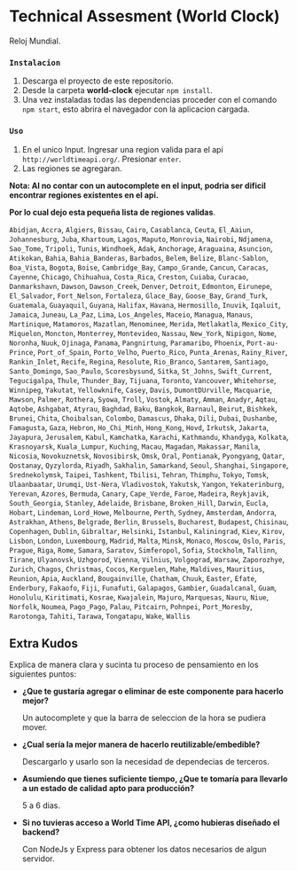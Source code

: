 # Technical Assesment (World Clock)

Reloj Mundial.

### `Instalacion`

1. Descarga el proyecto de este repositorio.
2. Desde la carpeta **world-clock** ejecutar `npm install`.
3. Una vez instaladas todas las dependencias proceder con el comando `npm start`, esto abrira el navegador con la aplicacion cargada.


### `Uso`

1. En el unico Input. Ingresar una region valida para el api `http://worldtimeapi.org/`. Presionar `enter`.
2. Las regiones se agregaran.


**Nota: Al no contar con un autocomplete en el input, podria ser dificil encontrar regiones existentes en el api.**

**Por lo cual dejo esta pequeña lista de regiones validas**.

`Abidjan`,
`Accra`,
`Algiers`,
`Bissau`,
`Cairo`,
`Casablanca`,
`Ceuta`,
`El_Aaiun`,
`Johannesburg`,
`Juba`,
`Khartoum`,
`Lagos`,
`Maputo`,
`Monrovia`,
`Nairobi`,
`Ndjamena`,
`Sao_Tome`,
`Tripoli`,
`Tunis`,
`Windhoek`,
`Adak`,
`Anchorage`,
`Araguaina`,
`Asuncion`,
`Atikokan`,
`Bahia`,
`Bahia_Banderas`,
`Barbados`,
`Belem`,
`Belize`,
`Blanc-Sablon`,
`Boa_Vista`,
`Bogota`,
`Boise`,
`Cambridge_Bay`,
`Campo_Grande`,
`Cancun`,
`Caracas`,
`Cayenne`,
`Chicago`,
`Chihuahua`,
`Costa_Rica`,
`Creston`,
`Cuiaba`,
`Curacao`,
`Danmarkshavn`,
`Dawson`,
`Dawson_Creek`,
`Denver`,
`Detroit`,
`Edmonton`,
`Eirunepe`,
`El_Salvador`,
`Fort_Nelson`,
`Fortaleza`,
`Glace_Bay`,
`Goose_Bay`,
`Grand_Turk`,
`Guatemala`,
`Guayaquil`,
`Guyana`,
`Halifax`,
`Havana`,
`Hermosillo`,
`Inuvik`,
`Iqaluit`,
`Jamaica`,
`Juneau`,
`La_Paz`,
`Lima`,
`Los_Angeles`,
`Maceio`,
`Managua`,
`Manaus`,
`Martinique`,
`Matamoros`,
`Mazatlan`,
`Menominee`,
`Merida`,
`Metlakatla`,
`Mexico_City`,
`Miquelon`,
`Moncton`,
`Monterrey`,
`Montevideo`,
`Nassau`,
`New_York`,
`Nipigon`,
`Nome`,
`Noronha`,
`Nuuk`,
`Ojinaga`,
`Panama`,
`Pangnirtung`,
`Paramaribo`,
`Phoenix`,
`Port-au-Prince`,
`Port_of_Spain`,
`Porto_Velho`,
`Puerto_Rico`,
`Punta_Arenas`,
`Rainy_River`,
`Rankin_Inlet`,
`Recife`,
`Regina`,
`Resolute`,
`Rio_Branco`,
`Santarem`,
`Santiago`,
`Santo_Domingo`,
`Sao_Paulo`,
`Scoresbysund`,
`Sitka`,
`St_Johns`,
`Swift_Current`,
`Tegucigalpa`,
`Thule`,
`Thunder_Bay`,
`Tijuana`,
`Toronto`,
`Vancouver`,
`Whitehorse`,
`Winnipeg`,
`Yakutat`,
`Yellowknife`,
`Casey`,
`Davis`,
`DumontDUrville`,
`Macquarie`,
`Mawson`,
`Palmer`,
`Rothera`,
`Syowa`,
`Troll`,
`Vostok`,
`Almaty`,
`Amman`,
`Anadyr`,
`Aqtau`,
`Aqtobe`,
`Ashgabat`,
`Atyrau`,
`Baghdad`,
`Baku`,
`Bangkok`,
`Barnaul`,
`Beirut`,
`Bishkek`,
`Brunei`,
`Chita`,
`Choibalsan`,
`Colombo`,
`Damascus`,
`Dhaka`,
`Dili`,
`Dubai`,
`Dushanbe`,
`Famagusta`,
`Gaza`,
`Hebron`,
`Ho_Chi_Minh`,
`Hong_Kong`,
`Hovd`,
`Irkutsk`,
`Jakarta`,
`Jayapura`,
`Jerusalem`,
`Kabul`,
`Kamchatka`,
`Karachi`,
`Kathmandu`,
`Khandyga`,
`Kolkata`,
`Krasnoyarsk`,
`Kuala_Lumpur`,
`Kuching`,
`Macau`,
`Magadan`,
`Makassar`,
`Manila`,
`Nicosia`,
`Novokuznetsk`,
`Novosibirsk`,
`Omsk`,
`Oral`,
`Pontianak`,
`Pyongyang`,
`Qatar`,
`Qostanay`,
`Qyzylorda`,
`Riyadh`,
`Sakhalin`,
`Samarkand`,
`Seoul`,
`Shanghai`,
`Singapore`,
`Srednekolymsk`,
`Taipei`,
`Tashkent`,
`Tbilisi`,
`Tehran`,
`Thimphu`,
`Tokyo`,
`Tomsk`,
`Ulaanbaatar`,
`Urumqi`,
`Ust-Nera`,
`Vladivostok`,
`Yakutsk`,
`Yangon`,
`Yekaterinburg`,
`Yerevan`,
`Azores`,
`Bermuda`,
`Canary`,
`Cape_Verde`,
`Faroe`,
`Madeira`,
`Reykjavik`,
`South_Georgia`,
`Stanley`,
`Adelaide`,
`Brisbane`,
`Broken_Hill`,
`Darwin`,
`Eucla`,
`Hobart`,
`Lindeman`,
`Lord_Howe`,
`Melbourne`,
`Perth`,
`Sydney`,
`Amsterdam`,
`Andorra`,
`Astrakhan`,
`Athens`,
`Belgrade`,
`Berlin`,
`Brussels`,
`Bucharest`,
`Budapest`,
`Chisinau`,
`Copenhagen`,
`Dublin`,
`Gibraltar`,
`Helsinki`,
`Istanbul`,
`Kaliningrad`,
`Kiev`,
`Kirov`,
`Lisbon`,
`London`,
`Luxembourg`,
`Madrid`,
`Malta`,
`Minsk`,
`Monaco`,
`Moscow`,
`Oslo`,
`Paris`,
`Prague`,
`Riga`,
`Rome`,
`Samara`,
`Saratov`,
`Simferopol`,
`Sofia`,
`Stockholm`,
`Tallinn`,
`Tirane`,
`Ulyanovsk`,
`Uzhgorod`,
`Vienna`,
`Vilnius`,
`Volgograd`,
`Warsaw`,
`Zaporozhye`,
`Zurich`,
`Chagos`,
`Christmas`,
`Cocos`,
`Kerguelen`,
`Mahe`,
`Maldives`,
`Mauritius`,
`Reunion`,
`Apia`,
`Auckland`,
`Bougainville`,
`Chatham`,
`Chuuk`,
`Easter`,
`Efate`,
`Enderbury`,
`Fakaofo`,
`Fiji`,
`Funafuti`,
`Galapagos`,
`Gambier`,
`Guadalcanal`,
`Guam`,
`Honolulu`,
`Kiritimati`,
`Kosrae`,
`Kwajalein`,
`Majuro`,
`Marquesas`,
`Nauru`,
`Niue`,
`Norfolk`,
`Noumea`,
`Pago_Pago`,
`Palau`,
`Pitcairn`,
`Pohnpei`,
`Port_Moresby`,
`Rarotonga`,
`Tahiti`,
`Tarawa`,
`Tongatapu`,
`Wake`,
`Wallis`

## Extra Kudos

Explica de manera clara y sucinta tu proceso de pensamiento en los siguientes puntos:

- **¿Que te gustaría agregar o eliminar de este componente para hacerlo mejor?**

    Un autocomplete y que la barra de seleccion de la hora se pudiera mover.


- **¿Cual sería la mejor manera de hacerlo reutilizable/embedible?**

    Descargarlo y usarlo son la necesidad de dependecias de terceros.


- **Asumiendo que tienes suficiente tiempo, ¿Que te tomaría para llevarlo a un estado de calidad apto para producción?**

    5 a 6 dias.


- **Si no tuvieras acceso a World Time API, ¿como hubieras diseñado el backend?**

    Con NodeJs y Express para obtener los datos necesarios de algun servidor.